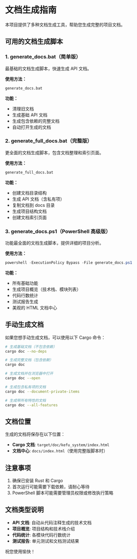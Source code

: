 # 文档生成指南

本项目提供了多种文档生成工具，帮助您生成完整的项目文档。

## 可用的文档生成脚本

### 1. generate_docs.bat（简单版）
最基础的文档生成脚本，快速生成 API 文档。

**使用方法：**
```bash
generate_docs.bat
```

**功能：**
- 清理旧文档
- 生成基础 API 文档
- 生成包含依赖的完整文档
- 自动打开生成的文档

### 2. generate_full_docs.bat（完整版）
更全面的文档生成脚本，包含文档整理和索引页面。

**使用方法：**
```bash
generate_full_docs.bat
```

**功能：**
- 创建文档目录结构
- 生成 API 文档（含私有项）
- 复制文档到 docs 目录
- 生成项目结构文档
- 创建文档索引页面

### 3. generate_docs.ps1（PowerShell 高级版）
功能最全面的文档生成脚本，提供详细的项目分析。

**使用方法：**
```powershell
powershell -ExecutionPolicy Bypass -File generate_docs.ps1
```

**功能：**
- 所有基础功能
- 生成项目概览（技术栈、模块列表）
- 代码行数统计
- 测试报告生成
- 美观的 HTML 文档中心

## 手动生成文档

如果您想手动生成文档，可以使用以下 Cargo 命令：

```bash
# 生成基础文档（不包含依赖）
cargo doc --no-deps

# 生成完整文档（包含依赖）
cargo doc

# 生成文档并在浏览器中打开
cargo doc --open

# 生成包含私有项的文档
cargo doc --document-private-items

# 生成带所有特性的文档
cargo doc --all-features
```

## 文档位置

生成的文档将保存在以下位置：
- **Cargo 文档**: `target/doc/kefu_system/index.html`
- **文档中心**: `docs/index.html`（使用完整版脚本时）

## 注意事项

1. 确保已安装 Rust 和 Cargo
2. 首次运行可能需要下载依赖，请耐心等待
3. PowerShell 脚本可能需要管理员权限或修改执行策略

## 文档类型说明

- **API 文档**: 自动从代码注释生成的技术文档
- **项目概览**: 项目结构和技术栈介绍
- **代码统计**: 各模块代码行数统计
- **测试报告**: 单元测试和文档测试结果

祝您使用愉快！
